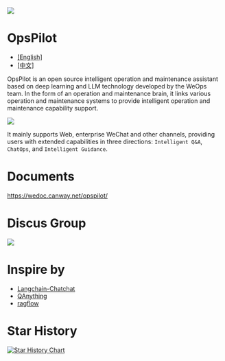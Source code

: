 <img src="https://wedoc.canway.net/imgs/img/嘉为蓝鲸.jpg" >

# OpsPilot

* [[English]](./Readme-cn.md)
* [[中文]](./Readme.md)

OpsPilot is an open source intelligent operation and maintenance assistant based on deep learning and LLM technology developed by the WeOps team. In the form of an operation and maintenance brain, it links various operation and maintenance systems to provide intelligent operation and maintenance capability support.


<img src="./support-files/images/main.jpg" >

It mainly supports Web, enterprise WeChat and other channels, providing users with extended capabilities in three directions: `Intelligent Q&A`, `ChatOps`, and `Intelligent Guidance`.

# Documents

https://wedoc.canway.net/opspilot/

# Discus Group

<img src="./support-files/images/wx.jpg" >

# Inspire by

* [Langchain-Chatchat](https://github.com/chatchat-space/Langchain-Chatchat)
* [QAnything](https://github.com/netease-youdao/QAnything)
* [ragflow](https://github.com/infiniflow/ragflow)

# Star History

[![Star History Chart](https://api.star-history.com/svg?repos=WeOps-Lab/OpsPilot&type=Date)](https://star-history.com/#WeOps-Lab/OpsPilot&Date)
